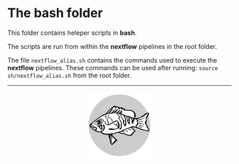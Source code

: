 # The **bash** folder

This folder contains heleper scripts in **bash**.

The scripts are run from within the **nextflow** pipelines in the root folder.

The file `nextflow_alias.sh` contains the commands used to execute the **nextflow** pipelines. These commands can be used after running: `source sh/nextflow_alias.sh` from the root folder.


---

<center><img src="../logo.svg" alt="logo" width="150"/></center>